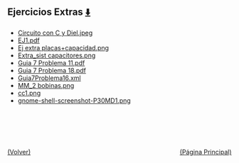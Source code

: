 
<html>
<body>
<h2>Ejercicios Extras <a href="https://downgit.github.io/#/home?url=https://github.com/Apuntes-FIUBA/Apuntes-Electronica/tree/main/82 - Física/8202 - Fisica II/Guias de Problemas/Ejercicios Extras" style="font-size:20px">  ⬇️ </a></h2>
<ul>
    <li><a href="Circuito con C y Diel.jpeg">Circuito con C y Diel.jpeg</a></li>
    <li><a href="EJ1.pdf">EJ1.pdf</a></li>
    <li><a href="Ej extra placas+capacidad.png">Ej extra placas+capacidad.png</a></li>
    <li><a href="Extra_sist capacitores.png">Extra_sist capacitores.png</a></li>
    <li><a href="Guia 7 Problema 11.pdf">Guia 7 Problema 11.pdf</a></li>
    <li><a href="Guia 7 Problema 18.pdf">Guia 7 Problema 18.pdf</a></li>
    <li><a href="Guia7Problema16.xml">Guia7Problema16.xml</a></li>
    <li><a href="MM_2 bobinas.png">MM_2 bobinas.png</a></li>
    <li><a href="cc1.png">cc1.png</a></li>
    <li><a href="gnome-shell-screenshot-P30MD1.png">gnome-shell-screenshot-P30MD1.png</a></li>
</ul>
</body>
</html>




<br><br><br><br><br><a href="../" style="float: left">(Volver)</a> <a href="https://apuntes-fiuba.github.io/Apuntes-Electronica" style="float: right">(Página Principal)</a>
